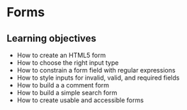 # Forms
## Learning objectives
*   How to create an HTML5 form
*   How to choose the right input type
*   How to constrain a form field with regular expressions
*   How to style inputs for invalid, valid, and required fields
*   How to build a a comment form
*   How to build a simple search form
*   How to create usable and accessible forms
